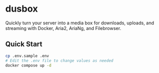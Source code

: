# dusbox

Quickly turn your server into a media box for downloads, uploads, and streaming with Docker, Aria2, AriaNg, and Filebrowser.

## Quick Start

```sh
cp .env.sample .env
# Edit the .env file to change values as needed
docker compose up -d
```
